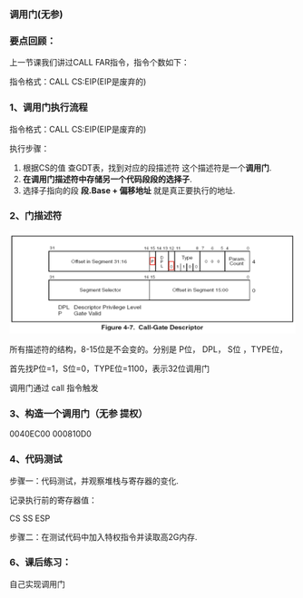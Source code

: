 ### 调用门(无参)



### 要点回顾：

上一节课我们讲过CALL FAR指令，指令个数如下：

指令格式：CALL  CS:EIP(EIP是废弃的)



### 1、调用门执行流程

指令格式：CALL  CS:EIP(EIP是废弃的)

执行步骤：

1) 根据CS的值 查GDT表，找到对应的段描述符  这个描述符是一个**调用门**.
2) **在调用门描述符中存储另一个代码段段的选择子**.
3) 选择子指向的段  **段.Base + 偏移地址** 就是真正要执行的地址.



### 2、门描述符

![](../images/01/微信截图_20240207161946.png)

所有描述符的结构，8-15位是不会变的。分别是 P位， DPL， S位 ，TYPE位，

首先找P位=1，S位=0，TYPE位=1100，表示32位调用门

调用门通过 call 指令触发



### 3、构造一个调用门（无参  提权）

0040EC00 000810D0



### 4、代码测试

步骤一：代码测试，并观察堆栈与寄存器的变化.

记录执行前的寄存器值：

CS   SS   ESP

步骤二：在测试代码中加入特权指令并读取高2G内存.





### 6、课后练习：

自己实现调用门
